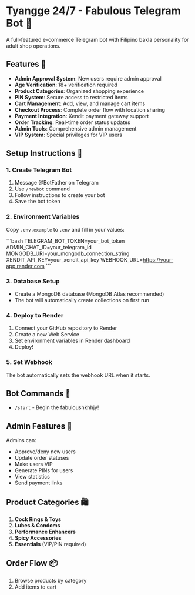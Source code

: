 # Tyangge 24/7 - Fabulous Telegram Bot 💅

A full-featured e-commerce Telegram bot with Filipino bakla personality for adult shop operations.

## Features 🌈

- **Admin Approval System**: New users require admin approval
- **Age Verification**: 18+ verification required
- **Product Categories**: Organized shopping experience
- **PIN System**: Secure access to restricted items
- **Cart Management**: Add, view, and manage cart items
- **Checkout Process**: Complete order flow with location sharing
- **Payment Integration**: Xendit payment gateway support
- **Order Tracking**: Real-time order status updates
- **Admin Tools**: Comprehensive admin management
- **VIP System**: Special privileges for VIP users

## Setup Instructions 🚀

### 1. Create Telegram Bot
1. Message @BotFather on Telegram
2. Use `/newbot` command
3. Follow instructions to create your bot
4. Save the bot token

### 2. Environment Variables
Copy `.env.example` to `.env` and fill in your values:

\`\`\`bash
TELEGRAM_BOT_TOKEN=your_bot_token
ADMIN_CHAT_ID=your_telegram_id
MONGODB_URI=your_mongodb_connection_string
XENDIT_API_KEY=your_xendit_api_key
WEBHOOK_URL=https://your-app.render.com
\`\`\`

### 3. Database Setup
- Create a MongoDB database (MongoDB Atlas recommended)
- The bot will automatically create collections on first run

### 4. Deploy to Render
1. Connect your GitHub repository to Render
2. Create a new Web Service
3. Set environment variables in Render dashboard
4. Deploy!

### 5. Set Webhook
The bot automatically sets the webhook URL when it starts.

## Bot Commands 📱

- `/start` - Begin the fabuloushkhhjy!

## Admin Features 👑

Admins can:
- Approve/deny new users
- Update order statuses
- Make users VIP
- Generate PINs for users
- View statistics
- Send payment links

## Product Categories 🛍️

1. **Cock Rings & Toys**
2. **Lubes & Condoms** 
3. **Performance Enhancers**
4. **Spicy Accessories**
5. **Essentials** (VIP/PIN required)

## Order Flow 📦

1. Browse products by category
2. Add items to cart

